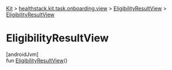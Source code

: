 
[Kit](../../../kit.html) > [healthstack.kit.task.onboarding.view](../index.html) > [EligibilityResultView](index.html) > [EligibilityResultView](-eligibility-result-view.html)



# EligibilityResultView



[androidJvm]\
fun [EligibilityResultView](-eligibility-result-view.html)()




